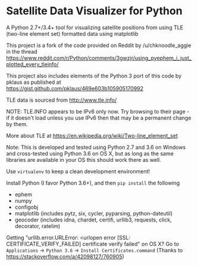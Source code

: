 # Satellite Data Visualizer for Python

A Python 2.7+/3.4+ tool for visualizing satellite positions from using TLE (two-line element set) formatted data using matplotlib

This project is a fork of the code provided on Reddit by /u/chknoodle_aggie in the thread https://www.reddit.com/r/Python/comments/3gwzjr/using_pyephem_i_just_plotted_every_tleinfo/

This project also includes elements of the Python 3 port of this code by pklaus as published at https://gist.github.com/pklaus/469e603b105905170992

TLE data is sourced from http://www.tle.info/

NOTE: TLE.INFO appears to be IPv6 only now. Try browsing to their page - if it doesn't load unless you use IPv6 then that may be a permanent change by them.

More about TLE at https://en.wikipedia.org/wiki/Two-line_element_set

Note: This is developed and tested using Python 2.7 and 3.6 on Windows and cross-tested using Python 3.6 on OS X, but as long as the same libraries are available in your OS this should work there as well.

Use `virtualenv` to keep a clean development environment!

Install Python (I favor Python 3.6+), and then `pip install` the following
  - ephem
  - numpy
  - configobj
  - matplotlib (includes pytz, six, cycler, pyparsing, python-dateutil)
  - geocoder (includes idna, chardet, certifi, urllib3, requests, click, decorator, ratelim)

Getting "urllib.error.URLError: <urlopen error [SSL: CERTIFICATE_VERIFY_FAILED] certificate verify failed" on OS X?
  Go to `Applications` -> `Python 3.6` -> `Install Certificates.command`
  (Thanks to https://stackoverflow.com/a/42098127/760905)

